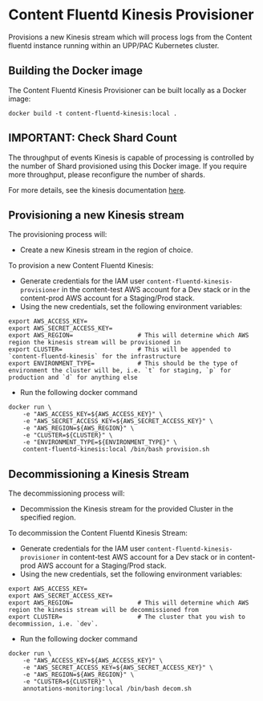 # Content Fluentd Kinesis Provisioner

Provisions a new Kinesis stream which will process logs from the Content fluentd instance running within an UPP/PAC Kubernetes cluster.

## Building the Docker image

The Content Fluentd Kinesis Provisioner can be built locally as a Docker image:

`docker build -t content-fluentd-kinesis:local .`

## IMPORTANT: Check Shard Count

The throughput of events Kinesis is capable of processing is controlled by the number of Shard provisioned using this Docker image. If you require more throughput, please reconfigure the number of shards.

For more details, see the kinesis documentation [here](https://docs.aws.amazon.com/streams/latest/dev/key-concepts.html).

## Provisioning a new Kinesis stream

The provisioning process will:

* Create a new Kinesis stream in the region of choice.

To provision a new Content Fluentd Kinesis:

* Generate credentials for the IAM user `content-fluentd-kinesis-provisioner` in the content-test AWS account for a Dev stack or in the content-prod AWS account for a Staging/Prod stack.
* Using the new credentials, set the following environment variables:

```
export AWS_ACCESS_KEY=
export AWS_SECRET_ACCESS_KEY=
export AWS_REGION=                  # This will determine which AWS region the kinesis stream will be provisioned in
export CLUSTER=                     # This will be appended to `content-fluentd-kinesis` for the infrastructure
export ENVIRONMENT_TYPE=            # This should be the type of environment the cluster will be, i.e. `t` for staging, `p` for production and `d` for anything else
```

* Run the following docker command

```
docker run \
    -e "AWS_ACCESS_KEY=${AWS_ACCESS_KEY}" \
    -e "AWS_SECRET_ACCESS_KEY=${AWS_SECRET_ACCESS_KEY}" \
    -e "AWS_REGION=${AWS_REGION}" \
    -e "CLUSTER=${CLUSTER}" \
    -e "ENVIRONMENT_TYPE=${ENVIRONMENT_TYPE}" \
    content-fluentd-kinesis:local /bin/bash provision.sh
```

## Decommissioning a Kinesis Stream

The decommissioning process will:

* Decommission the Kinesis stream for the provided Cluster in the specified region.

To decommission the Content Fluentd Kinesis Stream:

* Generate credentials for the IAM user `content-fluentd-kinesis-provisioner` in content-test AWS account for a Dev stack or in content-prod AWS account for a Staging/Prod stack.
* Using the new credentials, set the following environment variables:

```
export AWS_ACCESS_KEY=
export AWS_SECRET_ACCESS_KEY=
export AWS_REGION=                  # This will determine which AWS region the kinesis stream will be decommissioned from
export CLUSTER=                     # The cluster that you wish to decommission, i.e. `dev`.
```

* Run the following docker command

```
docker run \
    -e "AWS_ACCESS_KEY=${AWS_ACCESS_KEY}" \
    -e "AWS_SECRET_ACCESS_KEY=${AWS_SECRET_ACCESS_KEY}" \
    -e "AWS_REGION=${AWS_REGION}" \
    -e "CLUSTER=${CLUSTER}" \
    annotations-monitoring:local /bin/bash decom.sh
```
